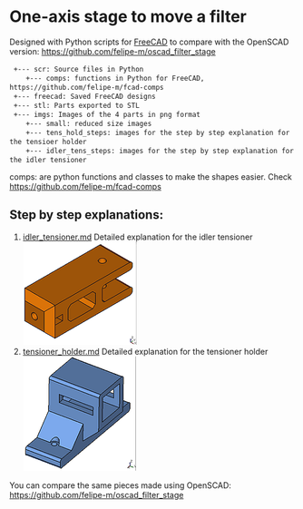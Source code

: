 # One-axis stage to move a filter

Designed with Python scripts for [FreeCAD](http://freecadweb.org/) to compare with the OpenSCAD version:
https://github.com/felipe-m/oscad_filter_stage


```
 +--- scr: Source files in Python
    +--- comps: functions in Python for FreeCAD, https://github.com/felipe-m/fcad-comps
 +--- freecad: Saved FreeCAD designs
 +--- stl: Parts exported to STL
 +--- imgs: Images of the 4 parts in png format
    +--- small: reduced size images
    +--- tens_hold_steps: images for the step by step explanation for the tensioer holder
    +--- idler_tens_steps: images for the step by step explanation for the idler tensioner
```

 comps: are python functions and classes to make the shapes easier. Check https://github.com/felipe-m/fcad-comps


## Step by step explanations:
1. [idler_tensioner.md](./idler_tensioner.md) Detailed explanation for the idler tensioner
![Idler Tensioner](imgs/small/idler_tensioner.png )
1. [tensioner_holder.md](./tensioner_holder.md) Detailed explanation for the tensioner holder
![Tensioner Holder](imgs/small/tens_holder.png )


You can compare the same pieces made using OpenSCAD: https://github.com/felipe-m/oscad_filter_stage





